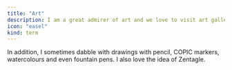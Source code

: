 ```yaml
---
title: "Art"
description: I am a great admirer of art and we love to visit art galleries wherever we go.
icon: "easel"
kind: term
---
```

In addition, I sometimes dabble with drawings with pencil, COPIC markers, watercolours and even fountain pens. I also love the idea of Zentagle.
